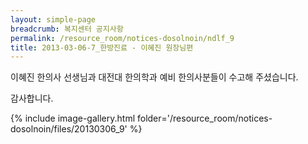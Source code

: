 ```yaml
--- 
layout: simple-page 
breadcrumb: 복지센터 공지사항 
permalink: /resource_room/notices-dosolnoin/ndlf_9
title: 2013-03-06-7_한방진료 - 이혜진 원장님편
--- 
```





이혜진 한의사 선생님과 대전대 한의학과 예비 한의사분들이 수고해 주셨습니다.

감사합니다. 


{% include image-gallery.html folder='/resource_room/notices-dosolnoin/files/20130306_9' %}